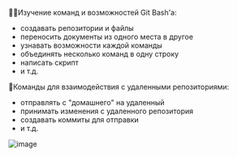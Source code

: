 🕵️‍♀️Изучение команд и возможностей Git Bash'а:
- создавать репозитории и файлы
- переносить документы из одного места в другое
- узнавать возможности каждой команды
- объединять несколько команд в одну строку
- написать скрипт 
- и т.д.

🔎Команды для взаимодействия с удаленными репозиториями:
- отправлять с "домашнего" на удаленный
- принимать изменения с удаленного репозитория
- создавать коммиты для отправки
- и т.д.

![image](https://user-images.githubusercontent.com/106345650/184500515-4bf5f943-bb54-4bee-92a9-502b8028e06c.png)
